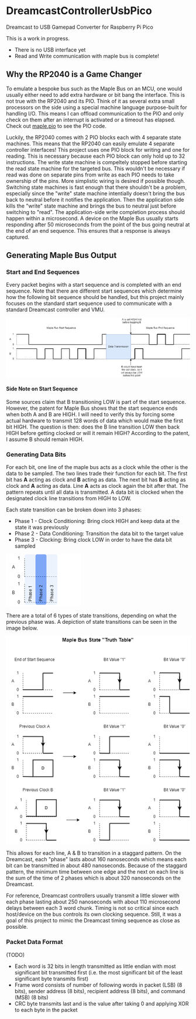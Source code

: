 # DreamcastControllerUsbPico
 Dreamcast to USB Gamepad Converter for Raspberry Pi Pico

This is a work in progress.
- There is no USB interface yet
- Read and Write communication with maple bus is complete!

## Why the RP2040 is a Game Changer

To emulate a bespoke bus such as the Maple Bus on an MCU, one would usually either need to add extra hardware or bit bang the interface. This is not true with the RP2040 and its PIO. Think of it as several extra small processors on the side using a special machine language purpose-built for handling I/O. This means I can offload communication to the PIO and only check on them after an interrupt is activated or a timeout has elapsed. Check out [maple.pio](maple.pio) to see the PIO code.

Luckily, the RP2040 comes with 2 PIO blocks each with 4 separate state machines. This means that the RP2040 can easily emulate 4 separate controller interfaces! This project uses one PIO block for writing and one for reading. This is necessary because each PIO block can only hold up to 32 instructions. The write state machine is compeltely stopped before starting the read state machine for the targeted bus. This wouldn't be necessary if read was done on separate pins from write as each PIO needs to take ownership of the pins. More simplistic wiring is desired if possible though. Switching state machines is fast enough that there shouldn't be a problem, especially since the "write" state machine intentially doesn't bring the bus back to neutral before it notifies the application. Then the application side kills the "write" state machine and brings the bus to neutral just before switching to "read". The application-side write completion process should happen within a microsecond. A device on the Maple Bus usually starts responding after 50 microseconds from the point of the bus going neutral at the end of an end sequence. This ensures that a response is always captured.

## Generating Maple Bus Output

### Start and End Sequences

Every packet begins with a start sequence and is completed with an end sequence. Note that there are different start sequences which determine how the following bit sequence should be handled, but this project mainly focuses on the standard start sequence used to communicate with a standard Dreamcast controller and VMU.

![Maple_Bus_Start_and_End_Sequences](images/Maple_Bus_Start_and_End_Sequences.png)

#### Side Note on Start Sequence

Some sources claim that B transitioning LOW is part of the start sequence. However, the patent for Maple Bus shows that the start sequence ends when both A and B are HIGH. I will need to verify this by forcing some actual hardware to transmit 128 words of data which would make the first bit HIGH. The question is then: does the B line transition LOW then back HIGH before getting clocked or will it remain HIGH? According to the patent, I assume B should remain HIGH.

### Generating Data Bits

For each bit, one line of the maple bus acts as a clock while the other is the data to be sampled. The two lines trade their function for each bit. The first bit has **A** acting as clock and **B** acting as data. The next bit has **B** acting as clock and **A** acting as data. Line **A** acts as clock again the bit after that. The pattern repeats until all data is transmitted. A data bit is clocked when the designated clock line transitions from HIGH to LOW.

Each state transition can be broken down into 3 phases:
- Phase 1 - Clock Conditioning: Bring clock HIGH and keep data at the state it was previously
- Phase 2 - Data Conditioning: Transition the data bit to the target value
- Phase 3 - Clocking: Bring clock LOW in order to have the data bit sampled

![Maple_Bus_Clocking_Phases](images/Maple_Bus_Clocking_Phases.png?raw=true)

There are a total of 6 types of state transitions, depending on what the previous phase was. A depiction of state transitions can be seen in the image below.

![Maple_Bus_State_Truth_Table](images/Maple_Bus_State_Truth_Table.png?raw=true)

This allows for each line, A & B to transition in a staggard pattern. On the Dreamcast, each "phase" lasts about 160 nanoseconds which means each bit can be transmitted in about 480 nanoseconds. Because of the staggard pattern, the minimum time between one edge and the next on each line is the sum of the time of 2 phases which is about 320 nanoseconds on the Dreamcast.

For reference, Dreamcast controllers usually transmit a little slower with each phase lasting about 250 nanoseconds with about 110 microsecond delays between each 3 word chunk. Timing is not so critical since each host/device on the bus controls its own clocking sequence. Still, it was a goal of this project to mimic the Dreamcast timing sequence as close as possible.

### Packet Data Format

(TODO)
- Each word is 32 bits in length transmitted as little endian with most significant bit transmitted first (i.e. the most significant bit of the least significant byte transmits first)
- Frame word consists of number of following words in packet (LSB) (8 bits), sender address (8 bits), recipient address (8 bits), and command (MSB) (8 bits)
- CRC byte transmits last and is the value after taking 0 and applying XOR to each byte in the packet
